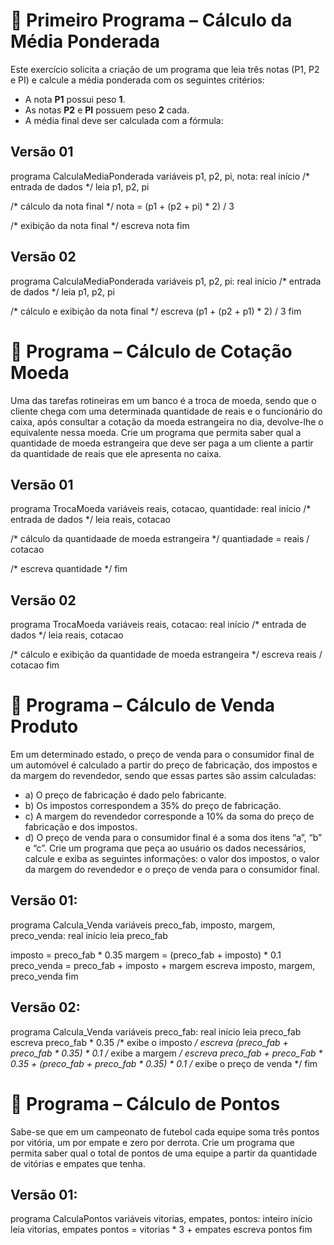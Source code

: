 # 🧮 Primeiro Programa – Cálculo da Média Ponderada

Este exercício solicita a criação de um programa que leia três notas (P1, P2 e PI) e calcule a média ponderada com os seguintes critérios:

- A nota **P1** possui peso **1**.
- As notas **P2** e **PI** possuem peso **2** cada.
- A média final deve ser calculada com a fórmula:

## Versão 01
programa CalculaMediaPonderada
variáveis
  p1, p2, pi, nota: real
início
  /* entrada de dados */
  leia p1, p2, pi

  /* cálculo da nota final */
  nota = (p1 + (p2 + pi) * 2) / 3

  /* exibição da nota final */
  escreva nota
fim

## Versão 02
programa CalculaMediaPonderada
variáveis
  p1, p2, pi: real
início
  /* entrada de dados */
  leia p1, p2, pi

  /* cálculo e exibição da nota final */
  escreva (p1 + (p2 + p1) * 2) / 3
fim

# 🧮 Programa – Cálculo de Cotação Moeda

Uma das tarefas rotineiras em um banco é a troca de 
moeda, sendo que o cliente chega com uma 
determinada quantidade de reais e o funcionário do 
caixa, após consultar a cotação da moeda estrangeira 
no dia, devolve-lhe o equivalente nessa moeda. Crie um 
programa que permita saber qual a quantidade de 
moeda estrangeira que deve ser paga a um cliente a 
partir da quantidade de reais que ele apresenta no 
caixa.

## Versão 01
programa TrocaMoeda
variáveis
  reais, cotacao, quantidade: real
início
  /* entrada de dados */
  leia reais, cotacao

  /* cálculo da quantidaade de moeda estrangeira */
  quantiadade = reais / cotacao

  /* escreva quantidade */
fim

## Versão 02
programa TrocaMoeda
variáveis
  reais, cotacao: real
início
  /* entrada de dados */
  leia reais, cotacao

  /* cálculo e exibição da quantidade de moeda estrangeira */
  escreva reais / cotacao
fim

# 🧮 Programa – Cálculo de Venda Produto
Em um determinado estado, o preço de venda para o 
consumidor final de um automóvel é calculado a partir do preço de 
fabricação, dos impostos e da margem do revendedor, sendo que 
essas partes são assim calculadas:
- a) O preço de fabricação é dado pelo fabricante.
- b) Os impostos correspondem a 35% do preço de fabricação.
- c) A margem do revendedor corresponde a 10% da soma do preço 
de fabricação e dos impostos.
- d) O preço de venda para o consumidor final é a soma dos itens “a”, 
“b” e “c”.
Crie um programa que peça ao usuário os dados necessários, 
calcule e exiba as seguintes informações: o valor dos impostos, o 
valor da margem do revendedor e o preço de venda para o 
consumidor final.

## Versão 01:
programa Calcula_Venda
variáveis
  preco_fab, imposto, margem, preco_venda: real
início
  leia preco_fab

  imposto = preco_fab * 0.35
  margem = (preco_fab + imposto) * 0.1
  preco_venda = preco_fab + imposto + margem
  escreva imposto, margem, preco_venda
fim

## Versão 02:
programa Calcula_Venda
variáveis
  preco_fab: real
início
  leia preco_fab
  escreva preco_fab * 0.35 /* exibe o imposto */
  escreva (preco_fab + preco_fab * 0.35) * 0.1 /* exibe a margem */
  escreva preco_fab + preco_Fab * 0.35 + (preco_fab + preco_fab * 0.35) * 0.1 /* exibe o preço de venda */
fim

# 🧮 Programa – Cálculo de Pontos
Sabe-se que em um campeonato de futebol cada 
equipe soma três pontos por vitória, um por empate e 
zero por derrota. Crie um programa que permita saber 
qual o total de pontos de uma equipe a partir da 
quantidade de vitórias e empates que tenha.

## Versão 01:
programa CalculaPontos
variáveis
  vitorias, empates, pontos: inteiro
início
  leia vitorias, empates
  pontos = vitorias * 3 + empates
  escreva pontos
fim